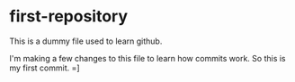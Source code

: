 # first-repository
This is a dummy file used to learn github.

I'm making a few changes to this file to learn how commits work. So this is my first commit. =]
